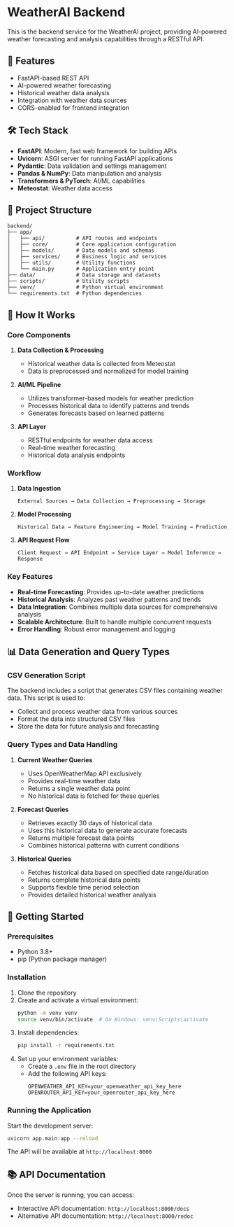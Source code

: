 # WeatherAI Backend

This is the backend service for the WeatherAI project, providing AI-powered weather forecasting and analysis capabilities through a RESTful API.

## 🚀 Features

- FastAPI-based REST API
- AI-powered weather forecasting
- Historical weather data analysis
- Integration with weather data sources
- CORS-enabled for frontend integration

## 🛠️ Tech Stack

- **FastAPI**: Modern, fast web framework for building APIs
- **Uvicorn**: ASGI server for running FastAPI applications
- **Pydantic**: Data validation and settings management
- **Pandas & NumPy**: Data manipulation and analysis
- **Transformers & PyTorch**: AI/ML capabilities
- **Meteostat**: Weather data access

## 📁 Project Structure

```
backend/
├── app/
│   ├── api/          # API routes and endpoints
│   ├── core/         # Core application configuration
│   ├── models/       # Data models and schemas
│   ├── services/     # Business logic and services
│   ├── utils/        # Utility functions
│   └── main.py       # Application entry point
├── data/             # Data storage and datasets
├── scripts/          # Utility scripts
├── venv/             # Python virtual environment
└── requirements.txt  # Python dependencies
```

## 🔄 How It Works

### Core Components

1. **Data Collection & Processing**
   - Historical weather data is collected from Meteostat
   - Data is preprocessed and normalized for model training

2. **AI/ML Pipeline**
   - Utilizes transformer-based models for weather prediction
   - Processes historical data to identify patterns and trends
   - Generates forecasts based on learned patterns

3. **API Layer**
   - RESTful endpoints for weather data access
   - Real-time weather forecasting
   - Historical data analysis endpoints

### Workflow

1. **Data Ingestion**
   ```
   External Sources → Data Collection → Preprocessing → Storage
   ```

2. **Model Processing**
   ```
   Historical Data → Feature Engineering → Model Training → Prediction
   ```

3. **API Request Flow**
   ```
   Client Request → API Endpoint → Service Layer → Model Inference → Response
   ```

### Key Features

- **Real-time Forecasting**: Provides up-to-date weather predictions
- **Historical Analysis**: Analyzes past weather patterns and trends
- **Data Integration**: Combines multiple data sources for comprehensive analysis
- **Scalable Architecture**: Built to handle multiple concurrent requests
- **Error Handling**: Robust error management and logging

## 📊 Data Generation and Query Types

### CSV Generation Script
The backend includes a script that generates CSV files containing weather data. This script is used to:
- Collect and process weather data from various sources
- Format the data into structured CSV files
- Store the data for future analysis and forecasting

### Query Types and Data Handling

1. **Current Weather Queries**
   - Uses OpenWeatherMap API exclusively
   - Provides real-time weather data
   - Returns a single weather data point
   - No historical data is fetched for these queries

2. **Forecast Queries**
   - Retrieves exactly 30 days of historical data
   - Uses this historical data to generate accurate forecasts
   - Returns multiple forecast data points
   - Combines historical patterns with current conditions

3. **Historical Queries**
   - Fetches historical data based on specified date range/duration
   - Returns complete historical data points
   - Supports flexible time period selection
   - Provides detailed historical weather analysis

## 🚀 Getting Started

### Prerequisites

- Python 3.8+
- pip (Python package manager)

### Installation

1. Clone the repository
2. Create and activate a virtual environment:
   ```bash
   python -m venv venv
   source venv/bin/activate  # On Windows: venv\Scripts\activate
   ```
3. Install dependencies:
   ```bash
   pip install -r requirements.txt
   ```
4. Set up your environment variables:
   - Create a `.env` file in the root directory
   - Add the following API keys:
     ```
     OPENWEATHER_API_KEY=your_openweather_api_key_here
     OPENROUTER_API_KEY=your_openrouter_api_key_here
     ```

### Running the Application

Start the development server:
```bash
uvicorn app.main:app --reload
```

The API will be available at `http://localhost:8000`

## 📚 API Documentation

Once the server is running, you can access:
- Interactive API documentation: `http://localhost:8000/docs`
- Alternative API documentation: `http://localhost:8000/redoc`